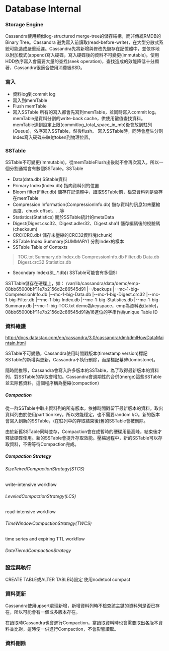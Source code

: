 Database Internal
===

### Storage Engine

Cassandra使用類似log-structured merge-tree的儲存結構，而非傳統RMDB的Binary Tree。Cassandra 避免寫入前讀取(read-before-write)，在大型分散式系統可能造成嚴重延遲。Cassandra先將新增與修改先儲存在記憶體中，並依序地以附加模式(append)寫入硬碟，寫入硬碟後的資料不可變更(immutable)。使用HDD依序寫入會需要大量的查找(seek operation)，查找造成的效能降低十分顯著，Cassandra很適合使用消費級SSD。

### 寫入

* 資料log到commit log
* 寫入到memTable
* Flush memTable
* 寫入SSTable
所有的寫入都會先寫到memTable，並同時寫入commit log。memTable是資料分割的write-back cache，供使用鍵值查找資料。memTable達到設定上限(commitlog_total_space_in_mb)後會放到駐列(Queue)，依序寫入SSTable，然後flush。
寫入SSTable時，同時會產生分割Index寫入硬碟來映射token到物理位置。

### SSTable
SSTable不可變更(Immutable)，從memTableFlush出後就不會再次寫入，所以一個分割通常會有數個SSTable。SSTable

* Data(data.db) SStable資料
* Primary Index(Index.db) 指向資料列的位置
* Bloom filter(Filter.db) 儲存在記憶體中，讀取SSTable前，檢查資料列是否存在memTable
* Compression Information(CompressionInfo.db) 儲存資料的訊息如未壓縮長度、chuck offset、...等
* Statistics(Statistics) 關於SSTable統計的metaData
* Digest(Digest.csc32、Digest.adler32、Digest.sha1) 儲存編碼後的校驗碼(checksum)
* CRC(CRC.db) 儲存未壓縮的CRC32資料塊(chunk)
* SSTable Index Summary(SUMMARY) 分割Index的樣本
* SSTable Table of Contexts 
> TOC.txt
> Summary.db
> Index.db
> CompressionInfo.db
> Filter.db
> Data.db
> Digest.crc32
> Statistics.db
* Secondary Index(SI_.\*.db)) SSTable可能會有多個SI


SSTTable儲存在硬碟上，如：
/var/lib/cassandra/data/demo/emp-08bb65000b1f11e7b2156d2c86545d91
|--/backups
|--mc-1-big-CompressionInfo.db
|--mc-1-big-Data.db
|--mc-1-big-Digest.crc32
|--mc-1-big-Filter.db
|--mc-1-big-Index.db
|--mc-1-big-Statistics.db
|--mc-1-big-Summary.db
|--mc-1-big-TOC.txt
demo為keyspace，emp為資料表(table)，08bb65000b1f11e7b2156d2c86545d91為16進位的字串作為unique Table ID

### 資料維護
http://docs.datastax.com/en/cassandra/3.0/cassandra/dml/dmlHowDataMaintain.html

SSTable不可變動，Cassandra使用時間戳版本(timestamp version)標記SSTable的新增與更新，Cassandra不執行刪除，而是標記墓碑(tombstone)。

隨時間推移，Cassandra會寫入許多版本的SSTable，為了取得最新版本的資料列，對SSTable的存取會增加。Cassandra會週期性的合併(merge)這些SSTable並去除舊資料，這個程序稱為壓縮(compaction)

##### Compaction
從一群SSTable中取出資料列的所有版本，依據時間戳留下最新版本的資料。取出資料列由於使用partition key，所以效能穩定，也不需要random I/O。新的版本會寫入到新的SSTable，(在駐列中的存取結束後)舊的SSTable會被刪除。

由於新舊SSTable同時並存，Compaction會在成暫時的硬碟用量高峰，結束後才釋放硬碟使用。新的SSTable會提升存取效能。壓縮過程中，新的SSTable可以存取資料，不需等待Compaction完成。

##### Compaction Strategy

###### SizeTeiredCompactionStrategy(STCS)
write-intensive workflow

###### LeveledCompactionStrategy(LCS)
read-intensive workflow

###### TimeWindowCompactionStrategy(TWCS)
time series and expiring TTL workflow

###### DateTieredCompactionStrategy 


### 設定與執行
CREATE TABLE或ALTER TABLE時設定
使用nodetool compact

### 資料更新

Cassandra使用upsert處理新增，新增資料列時不檢查該主鍵的資料列是否已存在，所以可能會有一個或多版本存在。

在讀取時Cassandra也會進行Compaction，當讀取資料時也會需要取出各版本資料並比對，這時便一併進行Compaction，不會影響讀取。

### 資料刪除